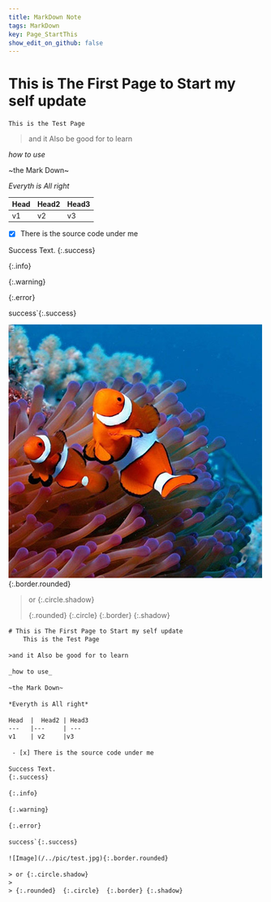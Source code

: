 ```yaml
---
title: MarkDown Note
tags: MarkDown
key: Page_StartThis
show_edit_on_github: false
---
```


# This is The First Page to Start my self update
    This is the Test Page

>and it Also be good for to learn

_how to use_

~the Mark Down~

*Everyth is All right*

Head  |  Head2 | Head3
---   |---     | ---
v1    | v2     |v3

 - [x] There is the source code under me

Success Text.
{:.success}

{:.info}

{:.warning}

{:.error}

success`{:.success}

![Image](/pic/test.jpg){:.border.rounded}

> or {:.circle.shadow} 
>
> {:.rounded}  {:.circle}  {:.border} {:.shadow}

```
# This is The First Page to Start my self update
    This is the Test Page

>and it Also be good for to learn

_how to use_

~the Mark Down~

*Everyth is All right*

Head  |  Head2 | Head3
---   |---     | ---
v1    | v2     |v3

 - [x] There is the source code under me

Success Text.
{:.success}

{:.info}

{:.warning}

{:.error}

success`{:.success}

![Image](/../pic/test.jpg){:.border.rounded}

> or {:.circle.shadow} 
>
> {:.rounded}  {:.circle}  {:.border} {:.shadow}
```

